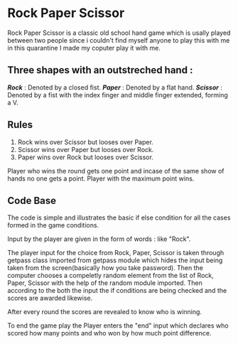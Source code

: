 # Rock Paper Scissor

Rock Paper Scissor is a classic old school hand game which is usally played between two people since i couldn't find myself anyone to play this with me in this quarantine I made my coputer play it with me.

## Three shapes with an outstreched hand :

**_Rock_** : Denoted by a closed fist.
**_Paper_** : Denoted by a flat hand.
**_Scissor_** : Denoted by a fist with the index finger and middle finger extended, forming a V.

## Rules

1. Rock wins over Scissor but looses over Paper.
2. Scissor wins over Paper but looses over Rock.
3. Paper wins over Rock but looses over Scissor.

Player who wins the round gets one point and incase of the same show of hands no one gets a point.
Player with the maximum point wins.

## Code Base

The code is simple and illustrates the basic if else condition for all the cases formed in the game conditions.

Input by the player are given in the form of words : like "Rock".

The player input for the choice from Rock, Paper, Scissor is taken through getpass class imported from getpass module which hides the input being taken from the screen(basically how you take password).
Then the computer chooses a compeletly random element from the list of Rock, Paper, Scissor with the help of the random module imported.
Then according to the both the input the if conditions are being checked and the scores are awarded likewise.

After every round the scores are revealed to know who is winning.

To end the game play the Player enters the "end" input which declares who scored how many points and who won by how much point difference.